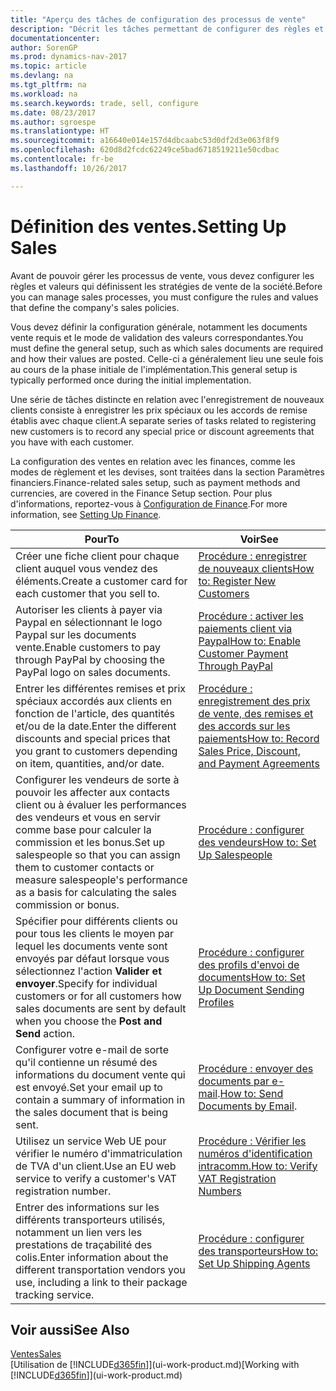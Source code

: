 ```yaml
---
title: "Aperçu des tâches de configuration des processus de vente"
description: "Décrit les tâches permettant de configurer des règles et des valeurs pour définir vos stratégies et vos processus de vente."
documentationcenter: 
author: SorenGP
ms.prod: dynamics-nav-2017
ms.topic: article
ms.devlang: na
ms.tgt_pltfrm: na
ms.workload: na
ms.search.keywords: trade, sell, configure
ms.date: 08/23/2017
ms.author: sgroespe
ms.translationtype: HT
ms.sourcegitcommit: a16640e014e157d4dbcaabc53d0df2d3e063f8f9
ms.openlocfilehash: 620d8d2fcdc62249ce5bad6718519211e50cdbac
ms.contentlocale: fr-be
ms.lasthandoff: 10/26/2017

---
```

# <a name="setting-up-sales"></a><span data-ttu-id="77673-103">Définition des ventes.</span><span class="sxs-lookup"><span data-stu-id="77673-103">Setting Up Sales</span></span>
<span data-ttu-id="77673-104">Avant de pouvoir gérer les processus de vente, vous devez configurer les règles et valeurs qui définissent les stratégies de vente de la société.</span><span class="sxs-lookup"><span data-stu-id="77673-104">Before you can manage sales processes, you must configure the rules and values that define the company's sales policies.</span></span>

<span data-ttu-id="77673-105">Vous devez définir la configuration générale, notamment les documents vente requis et le mode de validation des valeurs correspondantes.</span><span class="sxs-lookup"><span data-stu-id="77673-105">You must define the general setup, such as which sales documents are required and how their values are posted.</span></span> <span data-ttu-id="77673-106">Celle-ci a généralement lieu une seule fois au cours de la phase initiale de l'implémentation.</span><span class="sxs-lookup"><span data-stu-id="77673-106">This general setup is typically performed once during the initial implementation.</span></span>

<span data-ttu-id="77673-107">Une série de tâches distincte en relation avec l'enregistrement de nouveaux clients consiste à enregistrer les prix spéciaux ou les accords de remise établis avec chaque client.</span><span class="sxs-lookup"><span data-stu-id="77673-107">A separate series of tasks related to registering new customers is to record any special price or discount agreements that you have with each customer.</span></span>

<span data-ttu-id="77673-108">La configuration des ventes en relation avec les finances, comme les modes de règlement et les devises, sont traitées dans la section Paramètres financiers.</span><span class="sxs-lookup"><span data-stu-id="77673-108">Finance-related sales setup, such as payment methods and currencies, are covered in the Finance Setup section.</span></span> <span data-ttu-id="77673-109">Pour plus d'informations, reportez-vous à [Configuration de Finance](finance-setup-finance.md).</span><span class="sxs-lookup"><span data-stu-id="77673-109">For more information, see [Setting Up Finance](finance-setup-finance.md).</span></span>

| <span data-ttu-id="77673-110">Pour</span><span class="sxs-lookup"><span data-stu-id="77673-110">To</span></span> | <span data-ttu-id="77673-111">Voir</span><span class="sxs-lookup"><span data-stu-id="77673-111">See</span></span> |
| --- | --- |
| <span data-ttu-id="77673-112">Créer une fiche client pour chaque client auquel vous vendez des éléments.</span><span class="sxs-lookup"><span data-stu-id="77673-112">Create a customer card for each customer that you sell to.</span></span> |[<span data-ttu-id="77673-113">Procédure : enregistrer de nouveaux clients</span><span class="sxs-lookup"><span data-stu-id="77673-113">How to: Register New Customers</span></span>](sales-how-register-new-customers.md) |
| <span data-ttu-id="77673-114">Autoriser les clients à payer via Paypal en sélectionnant le logo Paypal sur les documents vente.</span><span class="sxs-lookup"><span data-stu-id="77673-114">Enable customers to pay through PayPal by choosing the PayPal logo on sales documents.</span></span> |[<span data-ttu-id="77673-115">Procédure : activer les paiements client via Paypal</span><span class="sxs-lookup"><span data-stu-id="77673-115">How to: Enable Customer Payment Through PayPal</span></span>](sales-how-enable-payment-service-extensions.md) |
| <span data-ttu-id="77673-116">Entrer les différentes remises et prix spéciaux accordés aux clients en fonction de l'article, des quantités et/ou de la date.</span><span class="sxs-lookup"><span data-stu-id="77673-116">Enter the different discounts and special prices that you grant to customers depending on item, quantities, and/or date.</span></span> |[<span data-ttu-id="77673-117">Procédure : enregistrement des prix de vente, des remises et des accords sur les paiements</span><span class="sxs-lookup"><span data-stu-id="77673-117">How to: Record Sales Price, Discount, and Payment Agreements</span></span>](sales-how-record-sales-price-discount-payment-agreements.md) |
| <span data-ttu-id="77673-118">Configurer les vendeurs de sorte à pouvoir les affecter aux contacts client ou à évaluer les performances des vendeurs et vous en servir comme base pour calculer la commission et les bonus.</span><span class="sxs-lookup"><span data-stu-id="77673-118">Set up salespeople so that you can assign them to customer contacts or measure salespeople's performance as a basis for calculating the sales commission or bonus.</span></span> |[<span data-ttu-id="77673-119">Procédure : configurer des vendeurs</span><span class="sxs-lookup"><span data-stu-id="77673-119">How to: Set Up Salespeople</span></span>](sales-how-setup-salespeople.md) |
| <span data-ttu-id="77673-120">Spécifier pour différents clients ou pour tous les clients le moyen par lequel les documents vente sont envoyés par défaut lorsque vous sélectionnez l'action **Valider et envoyer**.</span><span class="sxs-lookup"><span data-stu-id="77673-120">Specify for individual customers or for all customers how sales documents are sent by default when you choose the **Post and Send** action.</span></span> |[<span data-ttu-id="77673-121">Procédure : configurer des profils d'envoi de documents</span><span class="sxs-lookup"><span data-stu-id="77673-121">How to: Set Up Document Sending Profiles</span></span>](sales-how-setup-document-send-profiles.md) |
| <span data-ttu-id="77673-122">Configurer votre e-mail de sorte qu'il contienne un résumé des informations du document vente qui est envoyé.</span><span class="sxs-lookup"><span data-stu-id="77673-122">Set your email up to contain a summary of information in the sales document that is being sent.</span></span> |<span data-ttu-id="77673-123">[Procédure : envoyer des documents par e-mail](ui-how-send-documents-email.md).</span><span class="sxs-lookup"><span data-stu-id="77673-123">[How to: Send Documents by Email](ui-how-send-documents-email.md).</span></span> |
|<span data-ttu-id="77673-124">Utilisez un service Web UE pour vérifier le numéro d'immatriculation de TVA d'un client.</span><span class="sxs-lookup"><span data-stu-id="77673-124">Use an EU web service to verify a customer's VAT registration number.</span></span>|[<span data-ttu-id="77673-125">Procédure : Vérifier les numéros d'identification intracomm.</span><span class="sxs-lookup"><span data-stu-id="77673-125">How to: Verify VAT Registration Numbers</span></span>](finance-setup-vat.md)|
|<span data-ttu-id="77673-126">Entrer des informations sur les différents transporteurs utilisés, notamment un lien vers les prestations de traçabilité des colis.</span><span class="sxs-lookup"><span data-stu-id="77673-126">Enter information about the different transportation vendors you use, including a link to their package tracking service.</span></span>|[<span data-ttu-id="77673-127">Procédure : configurer des transporteurs</span><span class="sxs-lookup"><span data-stu-id="77673-127">How to: Set Up Shipping Agents</span></span>](sales-how-to-set-up-shipping-agents.md)|

## <a name="see-also"></a><span data-ttu-id="77673-128">Voir aussi</span><span class="sxs-lookup"><span data-stu-id="77673-128">See Also</span></span>
[<span data-ttu-id="77673-129">Ventes</span><span class="sxs-lookup"><span data-stu-id="77673-129">Sales</span></span>](sales-manage-sales.md)  
<span data-ttu-id="77673-130">[Utilisation de [!INCLUDE[d365fin](includes/d365fin_md.md)]](ui-work-product.md)</span><span class="sxs-lookup"><span data-stu-id="77673-130">[Working with [!INCLUDE[d365fin](includes/d365fin_md.md)]](ui-work-product.md)</span></span>

